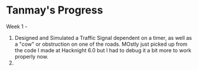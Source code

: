 # Tanmay's Progress
Week 1 - 
1) Designed and Simulated a Traffic Signal dependent on a timer, as well as a "cow" or obstruction on one of the roads. MOstly just picked up from the code I made at Hacknight 6.0 but I had to debug it a bit more to work properly now.
2) 